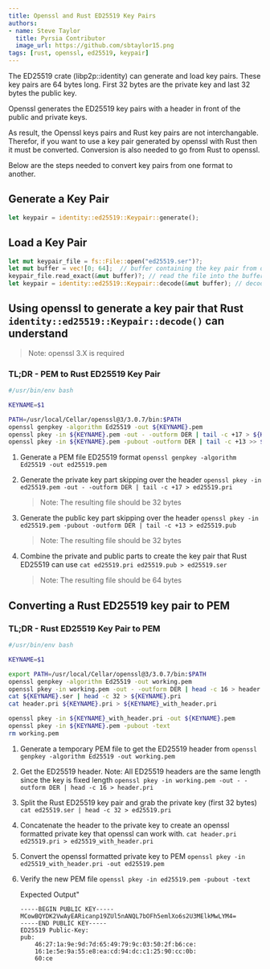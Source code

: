 ```yaml
---
title: Openssl and Rust ED25519 Key Pairs
authors:
- name: Steve Taylor
  title: Pyrsia Contributor
  image_url: https://github.com/sbtaylor15.png
tags: [rust, openssl, ed25519, keypair]
---
```


The ED25519 crate (libp2p::identity) can generate and load key pairs.  These key pairs are 64 bytes long.
First 32 bytes are the private key and last 32 bytes the public key.

Openssl generates the ED25519 key pairs with a header in front of the public and private keys.

As result, the Openssl keys pairs and Rust key pairs are not interchangable.  Therefor, if you want to use
a key pair generated by openssl with Rust then it must be converted.  Conversion is also needed to go from
Rust to openssl.

Below are the steps needed to convert key pairs from one format to another.

## Generate a Key Pair

```rust
let keypair = identity::ed25519::Keypair::generate();
```

## Load a Key Pair

```rust
let mut keypair_file = fs::File::open("ed25519.ser")?;
let mut buffer = vec![0; 64];  // buffer containing the key pair from disk
keypair_file.read_exact(&mut buffer)?; // read the file into the buffer
let keypair = identity::ed25519::Keypair::decode(&mut buffer); // decode the buffer into a Keypair object
```

## Using openssl to generate a key pair that Rust `identity::ed25519::Keypair::decode()` can understand

> Note: openssl 3.X is required

### TL;DR - PEM to Rust ED25519 Key Pair

```bash
#/usr/bin/env bash

KEYNAME=$1

PATH=/usr/local/Cellar/openssl@3/3.0.7/bin:$PATH
openssl genpkey -algorithm Ed25519 -out ${KEYNAME}.pem
openssl pkey -in ${KEYNAME}.pem -out - -outform DER | tail -c +17 > ${KEYNAME}.ser
openssl pkey -in ${KEYNAME}.pem -pubout -outform DER | tail -c +13 >> ${KEYNAME}.ser
```

1. Generate a PEM file ED25519 format
    `openssl genpkey -algorithm Ed25519 -out ed25519.pem`

2. Generate the private key part skipping over the header
    `openssl pkey -in ed25519.pem -out - -outform DER | tail -c +17 > ed25519.pri`

    > Note: The resulting file should be 32 bytes

3. Generate the public key part skipping over the header
    `openssl pkey -in ed25519.pem -pubout -outform DER | tail -c +13 > ed25519.pub`

    > Note: The resulting file should be 32 bytes

4. Combine the private and public parts to create the key pair that Rust ED25519 can use
    `cat ed25519.pri ed25519.pub > ed25519.ser`

    > Note: The resulting file should be 64 bytes

## Converting a Rust ED25519 key pair to PEM

### TL;DR - Rust ED25519 Key Pair to PEM

```bash
#/usr/bin/env bash

KEYNAME=$1

export PATH=/usr/local/Cellar/openssl@3/3.0.7/bin:$PATH
openssl genpkey -algorithm Ed25519 -out working.pem
openssl pkey -in working.pem -out - -outform DER | head -c 16 > header.pri
cat ${KEYNAME}.ser | head -c 32 > ${KEYNAME}.pri
cat header.pri ${KEYNAME}.pri > ${KEYNAME}_with_header.pri

openssl pkey -in ${KEYNAME}_with_header.pri -out ${KEYNAME}.pem
openssl pkey -in ${KEYNAME}.pem -pubout -text
rm working.pem
```

1. Generate a temporary PEM file to get the ED25519 header from
    `openssl genpkey -algorithm Ed25519 -out working.pem`

2. Get the ED25519 header. Note: All ED25519 headers are the same length since the key is fixed length
    `openssl pkey -in working.pem -out - -outform DER | head -c 16 > header.pri`

3. Split the Rust ED25519 key pair and grab the private key (first 32 bytes)
    `cat ed25519.ser | head -c 32 > ed25519.pri`

4. Concatenate the header to the private key to create an openssl formatted private key that openssl can work with.
    `cat header.pri ed25519.pri > ed25519_with_header.pri`

5. Convert the openssl formatted private key to PEM
    `openssl pkey -in ed25519_with_header.pri -out ed25519.pem`

6. Verify the new PEM file
    `openssl pkey -in ed25519.pem -pubout -text`

    Expected Output"

    ```text
    -----BEGIN PUBLIC KEY-----
    MCowBQYDK2VwAyEARicanp19ZUl5nANQL7bOFh5emlXo6s2U3MElkMwLYM4=
    -----END PUBLIC KEY-----
    ED25519 Public-Key:
    pub:
        46:27:1a:9e:9d:7d:65:49:79:9c:03:50:2f:b6:ce:
        16:1e:5e:9a:55:e8:ea:cd:94:dc:c1:25:90:cc:0b:
        60:ce
    ```
